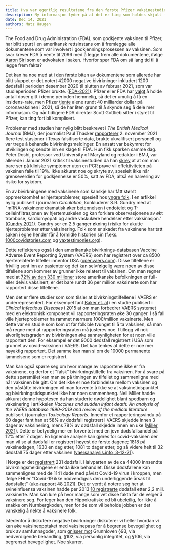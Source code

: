 ```yaml
---
title: Hva var egentlig resultatene fra den første Pfizer vaksinestudien? 
description: Ny informasjon tyder på at det er ting som holdes skjult for allmenheten. 
date: Dec 14, 2021
authors: Matz Haugen
---
```



The Food and Drug Administration (FDA), som godkjente vaksinen til Pfizer, har blitt spurt i en amerikansk rettsinstans om å fremlegge alle dokumentene som var involvert i godkjenningsprosessen av vaksinen. Som svar krever FDA å vente til 2096 med å legge frem alle dokumentene, ifølge [Aaron Siri](https://aaronsiri.substack.com/p/fda-doubles-down-asks-federal-judge) som er advokaten i saken. Hvorfor spør FDA om så lang tid til å legge frem fakta?

Det kan ha noe med at i den første biten av dokumentene som allerede har blitt sluppet er det notert 42000 negative bivirkninger inkludert 1200 dødsfall i perioden desember 2020 til slutten av februar 2021, som var studieperioden Pfizer brukte. ([FDA-2021](https://phmpt.org/wp-content/uploads/2021/11/5.3.6-postmarketing-experience.pdf)). Pfizer eller FDA har [valgt](https://trialsitenews.com/fdas-forced-hand-drops-pfizers-bombshell-safety-document/) å holde antall doser gitt i denne perioden hemmelig, så det er umulig å få en insidens-rate, men Pfizer [tjente](https://www.fool.com/investing/2021/07/13/covid-19-vaccines-how-much-revenue-in-2021/) alene rundt 40 milliarder dollar på coronavaksinen i 2021, så de har liten grunn til å skynde seg å dele mer informasjon. Og når tidligere FDA direktør Scott Gottlieb sitter i styret til Pfizer, kan ting fort bli komplisert.

Problemer med studien har nylig blitt beskrevet i *The British Medical Journal* (BMJ), der journalist Paul Thacker [rapporterer](https://www.bmj.com/content/375/bmj.n2635) 2. november 2021 flere test stasjoner i Texas falsifiserte data, brukte ukvalifisert personell og var trege å behandle bivirkningsmeldinger. En ansatt var bekymret for utviklingen og sendte inn en klage til FDA. Hun fikk sparken samme dag. Peter Doshi, professor ved University of Maryland og redaktør i BMJ, var allerede i Januar 2021 kritisk til vaksinestudien da han [skrev](https://blogs.bmj.com/bmj/2021/01/04/peter-doshi-pfizer-and-modernas-95-effective-vaccines-we-need-more-details-and-the-raw-data/) at at om man bare ser på kliniske symptomer uten en PCR prøve vil effektiviteten på vaksinen falle til 19%. Ikke akkurat noe og skryte av, spesielt ikke når grenseverdien for godkjennelse er 50%, satt av FDA, altså en halvering av risiko for sykdom.

En av bivirkningene med vaksinene som kanskje har fått størst oppmerksomhet er hjerteproblemer, spesielt hos [yngre folk](https://openvaers.com/covid-data/myo-pericarditis). I en artikkel nylig publisert i journalen *Circulation*, konkluderer S.R. Gundry med at "mRNA-vaksinene dramatisk øker betennelsen i endotelet og T-celleinfiltrasjonen av hjertemuskelen og kan forklare observasjonene av økt trombose, kardiomyopati og andre vaskulære hendelser etter vaksinasjon." ([Gundry 2021](https://www.ahajournals.org/doi/10.1161/circ.144.suppl_1.10712)). Gundry ser en 2.5 ganger økning i risiko for akutte hjerteproblemer etter vaksinering. Folk som er skadet fra vaksinene har tatt saken i egne hender får å formidle historien sin (f.eks. [1000covidstories.com](https://1000covidstories.com) og [vaxtestimonies.org](https://vaxtestimonies.org/en/)). 

Dette reflekteres også i den amerikanske bivirknings-databasen Vaccine Adverse Event Reporting System (VAERS) som har registrert over ca 8500 hjerterelaterte tilfeller innenfor USA ([openvaers.com](https://openvaers.com/covid-data)). Disse tilfellene er frivillig sent inn av pasienter og det kan selvfølgelig være noen av disse tilfellene som kommer av grunner ikke relatert til vaksinen. Om man regner med at [72% av den 330 millioner](https://ourworldindata.org/covid-vaccinations) store amerikanske befolkningen er full- eller delvis vaksinert, er det bare rundt 36 per million vaksinerte som har rapportert disse tilfellene.

Men det er flere studier som som tilsier at bivirkningstilfellene i VAERS er underrepresentert. For eksempel fant [Baker et. al](https://www.ncbi.nlm.nih.gov/pmc/articles/PMC6642796/) i en studie publisert i *Clinical Infectious Diseases* i 2015 at om man forbedrer VAERS systemet med en elektronisk komponent vil rapporteringsraten øke 30 ganger. I så fall ville hjerteproblemer ha rammet nærmere 1000/million vaksinerte. Men dette var en studie som kom ut før folk ble tvunget til å ta vaksinen, så man må regne med at rapporteringsraten må justeres noe. I tillegg vil nok alvorlighetsgraden av bivirkningen øke sannsynligheten for at noen ville rapportert den. For eksempel er det 9000 dødsfall registrert i USA som grunnet av covid-vaksinen i VAERS. Det kan tenkes at dette er noe mer nøyaktig rapportert. Det samme kan man si om de 10000 permanente lammelsene som er registrert. 

Man kan også spørre seg om hvor mange av rapportene ikke er fra vaksinene, og derfor et "falsk" bivirkningstilfelle fra vaksinen. For å svare på dette spørsmålet kan man se på timingen av tilfellet og sammenligne med når vaksinen ble gitt. Om det ikke er noe forbindelse mellom vaksinen og den påståtte bivirkningen vil man forvente å ikke se at vaksinetidspunktet og bivirkningstidspunktet ikke har noen sammenheng. Neil Miller hadde akkurat denne hypotesen da han studerte dødelighet blant spedbarn og vaksinering i artikkelen *Vaccines and sudden infant death: An analysis of the VAERS database 1990–2019 and review of the medical literature* publisert i journalen *Toxicology Reports*. Innenfor et rapporteringsvindu på 60 dager fant han at 58% av dødsfall registrert i VAERS skjedde innen 3 dager av vaksinering, mens 78% av dødsfall skjedde innen en uke ([Miller 2021](https://www.sciencedirect.com/science/article/pii/S2214750021001268)). Dette er betydelig mer en forventet med en jevn dødsfallsandel på 12% etter 7 dager. En lignende analyse kan gjøres for covid-vaksinen der man vil se at dødsfall er registrert høyest de første dagene; 1818 på vaksinedagen, 1630 en dag etter, 1081 to dager etter, og så videre helt til 32 dødsfall 75 dager etter vaksinen ([vaersanalysis.info, 3-12-21](https://vaersanalysis.info/2021/12/11/vaers-summary-for-covid-19-vaccines-through-12-03-2021/)). 

I Norge er det [registrert](https://legemiddelverket.no/godkjenning/koronavaksiner/meldte-mistenkte-bivirkninger-av-koronavaksiner) 231 dødsfall. Halvparten av de ca 44000 innsendte bivirkningsmeldingene er enda ikke behandlet. Disse dødsfallene kan sammenlignes med de 1141 døde med påvist Covid-19 virus i kroppen, men ifølge FHI er "Covid-19 ikke nødvendigvis den underliggende årsak til dødsfallet" ([uke-rapport 48 2021](https://www.fhi.no/contentassets/8a971e7b0a3c4a06bdbf381ab52e6157/vedlegg/2021/ukerapport-uke-48-29.11---05.12.21.pdf)). Det er verdt å notere seg her at svineinfluensa vaksinen hadde per 2013 [10 registrerte](https://lovoghelse.no/2021/11/02/bivirkningstallene-for-covid-vaksinene/) dødsfall etter 2,2 mill. vaksinerte. Man kan lure på hvor mange som vet disse fakta før de velger å vaksinere seg. For leger kan den Hippokratiske ed bli ubeleilig, for ikke å snakke om Nurnbergkoden, men for de som vil beholde jobben er det vanskelig å nekte å vaksinere folk. 

Istedenfor å diskutere negative bivirkninger diskuterer vi heller hvordan vi kan øke vaksineopptaket med vaksinepass for å begrense bevegelighet og bruk av samfunnsgoder, som [gnisser mot](https://lovoghelse.no/2021/11/16/tiltakene-grunnloven-og-forholdsmessighet/) Grunnloven §93, via nedverdigende behandling, §102, via personlig integritet, og §106, via begrenset bevegelighet. Noe skurrer.
